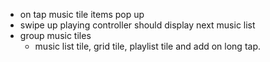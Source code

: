 * on tap music tile items pop up
* swipe up playing controller should display next music list
* group music tiles
    - music list tile, grid tile, playlist tile and add on long tap.